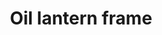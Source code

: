 ---
layout: item
title: Oil lantern frame
item-id: 4540
datatable: true
id: 4540
name: "Oil lantern frame"
members: true
lowalch: 36
highalch: 54
examine: "Add the glass to complete."
monsters:
  - id: 480
    name: "Cave slime"
    members: true
    combat_level: 23
    wiki_url: "https://oldschool.runescape.wiki/w/Cave_slime"
    drops:
      - quantity: "1"
        rarity: 0.0078125
        drop_requirements: null
---